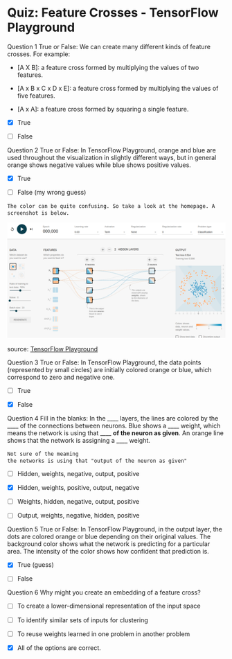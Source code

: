 # Quiz: Feature Crosses - TensorFlow Playground

Question 1
True or False: We can create many different kinds of feature crosses. For example:

- [A X B]: a feature cross formed by multiplying the values of two features.
- [A x B x C x D x E]: a feature cross formed by multiplying the values of five features.

- [A x A]: a feature cross formed by squaring a single feature. 

- [x] True

- [ ] 
  False


Question 2
True or False: In TensorFlow Playground, orange and blue are used throughout the visualization in slightly different ways, but in general orange shows negative values while blue shows positive values.

- [x] True

- [ ] False (my wrong guess)

```
The color can be quite confusing. So take a look at the homepage. A screenshot is below.
```

<img src='images/tensorflow-playground-main.png'>

source: [TensorFlow Playground](https://playground.tensorflow.org/#activation=tanh&batchSize=10&dataset=circle&regDataset=reg-plane&learningRate=0.03&regularizationRate=0&noise=0&networkShape=4,2&seed=0.80129&showTestData=false&discretize=false&percTrainData=50&x=true&y=true&xTimesY=false&xSquared=false&ySquared=false&cosX=false&sinX=false&cosY=false&sinY=false&collectStats=false&problem=classification&initZero=false&hideText=false)

Question 3
True or False: In TensorFlow Playground, the data points (represented by small circles) are initially colored orange or blue, which correspond to zero and negative one.

- [ ] True

- [x] False

Question 4
Fill in the blanks: In the ____ layers, the lines are colored by the ____ of the connections between neurons. Blue shows a ____ weight, which means the network is using that ____ **of the neuron as given**. An orange line shows that the network is assigning a ____ weight. 

```
Not sure of the meaming
the networks is using that "output of the neuron as given"
```

- [ ] Hidden, weights, negative, output, positive

- [x] 
  Hidden, weights, positive, output, negative

- [ ] 
  Weights, hidden, negative, output, positive

- [ ] Output, weights, negative, hidden, positive

Question 5
True or False: In TensorFlow Playground, in the output layer, the dots are colored orange or blue depending on their original values. The background color shows what the network is predicting for a particular area. The intensity of the color shows how confident that prediction is.

- [x] True (guess)

- [ ] 
  False


Question 6
Why might you create an embedding of a feature cross?

- [ ] To create a lower-dimensional representation of the input space

- [ ] 
  To identify similar sets of inputs for clustering

- [ ] 
  To reuse weights learned in one problem in another problem

- [x] 
  All of the options are correct.
